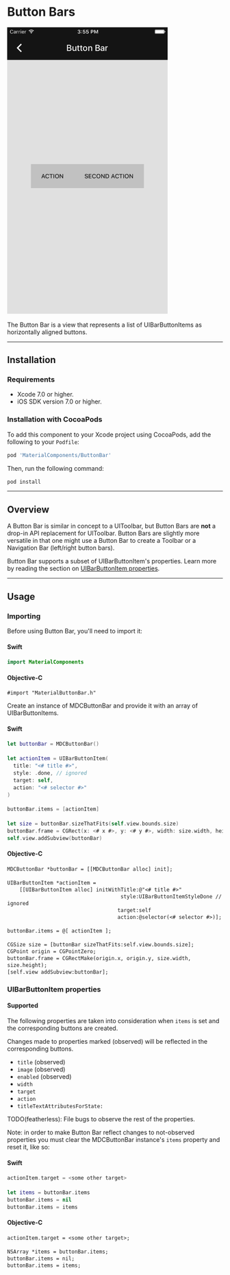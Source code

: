<!--docs:
title: "Button Bars"
layout: detail
section: components
excerpt: "The Button Bar component is a view that facilitates the creation and layout of a horizontally-aligned list of buttons."
iconId: button
path: /catalog/button-bars/
-->

# Button Bars

<div class="article__asset article__asset--screenshot">
  <img src="docs/assets/button_bar.png" alt="Button Bar" width="375">
</div>

The Button Bar is a view that represents a list of UIBarButtonItems as horizontally aligned buttons.

- - -

## Installation

### Requirements

- Xcode 7.0 or higher.
- iOS SDK version 7.0 or higher.

### Installation with CocoaPods

To add this component to your Xcode project using CocoaPods, add the following to your `Podfile`:

``` bash
pod 'MaterialComponents/ButtonBar'
```
<!--{: .code-renderer.code-renderer--install }-->

Then, run the following command:

``` bash
pod install
```



- - -

## Overview

A Button Bar is similar in concept to a UIToolbar, but Button Bars are **not** a drop-in API
replacement for UIToolbar. Button Bars are slightly more versatile in that one might use a Button
Bar to create a Toolbar or a Navigation Bar (left/right button bars).

Button Bar supports a subset of UIBarButtonItem's properties. Learn more by reading the section on
[UIBarButtonItem properties](#uibarbuttonitem-properties).




- - -

## Usage

### Importing

Before using Button Bar, you'll need to import it:

<!--<div class="material-code-render" markdown="1">-->
#### Swift
``` swift
import MaterialComponents
```

#### Objective-C

``` objc
#import "MaterialButtonBar.h"
```
<!--</div>-->


Create an instance of MDCButtonBar and provide it with an array of UIBarButtonItems.

<!--<div class="material-code-render" markdown="1">-->
#### Swift
``` swift
let buttonBar = MDCButtonBar()

let actionItem = UIBarButtonItem(
  title: "<# title #>",
  style: .done, // ignored
  target: self,
  action: "<# selector #>"
)

buttonBar.items = [actionItem]

let size = buttonBar.sizeThatFits(self.view.bounds.size)
buttonBar.frame = CGRect(x: <# x #>, y: <# y #>, width: size.width, height: size.height)
self.view.addSubview(buttonBar)
```

#### Objective-C

``` objc
MDCButtonBar *buttonBar = [[MDCButtonBar alloc] init];

UIBarButtonItem *actionItem =
    [[UIBarButtonItem alloc] initWithTitle:@"<# title #>"
                                     style:UIBarButtonItemStyleDone // ignored
                                    target:self
                                    action:@selector(<# selector #>)];

buttonBar.items = @[ actionItem ];

CGSize size = [buttonBar sizeThatFits:self.view.bounds.size];
CGPoint origin = CGPointZero;
buttonBar.frame = CGRectMake(origin.x, origin.y, size.width, size.height);
[self.view addSubview:buttonBar];

```
<!--</div>-->

### UIBarButtonItem properties

#### Supported

The following properties are taken into consideration when `items` is set and the corresponding
buttons are created.

Changes made to properties marked (observed) will be reflected in the corresponding buttons.

- `title` (observed)
- `image` (observed)
- `enabled` (observed)
- `width`
- `target`
- `action`
- `titleTextAttributesForState:`

TODO(featherless): File bugs to observe the rest of the properties.

Note: in order to make Button Bar reflect changes to not-observed properties you must clear the
MDCButtonBar instance's `items` property and reset it, like so:

<!--<div class="material-code-render" markdown="1">-->
#### Swift
``` swift
actionItem.target = <some other target>

let items = buttonBar.items
buttonBar.items = nil
buttonBar.items = items
```

#### Objective-C

``` objc
actionItem.target = <some other target>;

NSArray *items = buttonBar.items;
buttonBar.items = nil;
buttonBar.items = items;
```
<!--</div>-->
